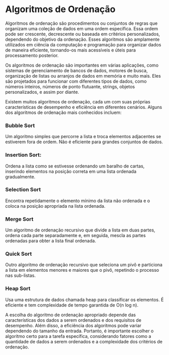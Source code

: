 # Algoritmos de Ordenação

Algoritmos de ordenação são procedimentos ou conjuntos de regras que organizam uma coleção de dados em uma ordem específica. Essa ordem pode ser crescente, decrescente ou baseada em critérios personalizados, dependendo do objetivo da ordenação. Esses algoritmos são amplamente utilizados em ciência da computação e programação para organizar dados de maneira eficiente, tornando-os mais acessíveis e úteis para processamento posterior.

Os algoritmos de ordenação são importantes em várias aplicações, como sistemas de gerenciamento de bancos de dados, motores de busca, organização de listas ou arranjos de dados em memória e muito mais. Eles são projetados para funcionar com diferentes tipos de dados, como números inteiros, números de ponto flutuante, strings, objetos personalizados, e assim por diante.

Existem muitos algoritmos de ordenação, cada um com suas próprias características de desempenho e eficiência em diferentes cenários. Alguns dos algoritmos de ordenação mais conhecidos incluem:

### Bubble Sort 
Um algoritmo simples que percorre a lista e troca elementos adjacentes se estiverem fora de ordem. Não é eficiente para grandes conjuntos de dados.

### Insertion Sort:
Ordena a lista como se estivesse ordenando um baralho de cartas, inserindo elementos na posição correta em uma lista ordenada gradualmente.

### Selection Sort
 Encontra repetidamente o elemento mínimo da lista não ordenada e o coloca na posição apropriada na lista ordenada.

### Merge Sort 
Um algoritmo de ordenação recursivo que divide a lista em duas partes, ordena cada parte separadamente e, em seguida, mescla as partes ordenadas para obter a lista final ordenada.

### Quick Sort
Outro algoritmo de ordenação recursivo que seleciona um pivô e particiona a lista em elementos menores e maiores que o pivô, repetindo o processo nas sub-listas.

### Heap Sort
Usa uma estrutura de dados chamada heap para classificar os elementos. É eficiente e tem complexidade de tempo garantida de O(n log n).


A escolha do algoritmo de ordenação apropriado depende das características dos dados a serem ordenados e dos requisitos de desempenho. Além disso, a eficiência dos algoritmos pode variar dependendo do tamanho da entrada. Portanto, é importante escolher o algoritmo certo para a tarefa específica, considerando fatores como a quantidade de dados a serem ordenados e a complexidade dos critérios de ordenação.